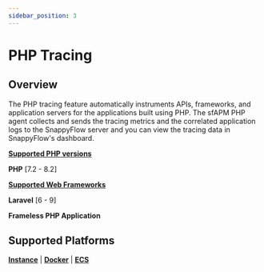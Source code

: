 ```yaml
---
sidebar_position: 3 
---
```

# PHP Tracing

## Overview

The PHP tracing feature automatically instruments APIs, frameworks, and application servers for the applications built using PHP. The sfAPM PHP agent collects and sends the tracing metrics and the correlated application logs to the SnappyFlow server and you can view the tracing data in SnappyFlow's dashboard.

<div class="blue_textbox">
	<b><u>Supported PHP versions</u></b> 
	<p>
		<b>PHP</b> [7.2 - 8.2] </p>
	<b><u>Supported Web Frameworks</u></b>
	<p>
		<b>Laravel</b> [6 - 9]
	</p>
    <p>
        <b>Frameless PHP Application</b>
    </p>
</div>




## Supported Platforms

 **[Instance](/docs/sidebar-sf-selfhosted-turbo/Tracing/php/instance)** | **[Docker](/docs/sidebar-sf-selfhosted-turbo/Tracing/php/docker)** | **[ECS](/docs/sidebar-sf-selfhosted-turbo/Tracing/php/ECS)**






